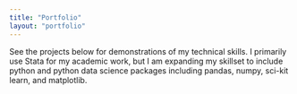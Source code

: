 ```yaml
---
title: "Portfolio"
layout: "portfolio"
---
```


See the projects below for demonstrations of my technical skills. I primarily use Stata for my academic work, but I am expanding my skillset to include python and python data science packages including pandas, numpy, sci-kit learn, and matplotlib.
